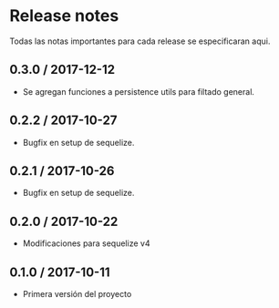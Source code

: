 # Release notes

Todas las notas importantes para cada release se especificaran aqui.

## 0.3.0 / 2017-12-12
- Se agregan funciones a persistence utils para filtado general.

## 0.2.2 / 2017-10-27
- Bugfix en setup de sequelize.

## 0.2.1 / 2017-10-26
- Bugfix en setup de sequelize.

## 0.2.0 / 2017-10-22
- Modificaciones para sequelize v4

## 0.1.0 / 2017-10-11
- Primera versión del proyecto